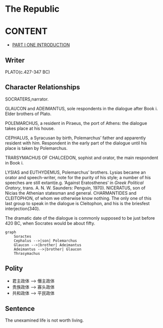 # The Republic

# CONTENT

- [PART I ONE INTRODUCTION](PART_ONE.md)

## Writer

PLATO(c.427-347 BC)

## Character Relationships

SOCRATERS,narrator.

GLAUCON and ADEIMANTUS, sole respondents in the dialogue after Book i. Elder brothers of Plato.

POLEMARCHUS, a resident in Piraeus, the port of Athens: the dialogue takes place at his house.

CEPHALUS, a Syracusan by birth, Polemarchus’ father and apparently resident with him. Respondent in the early part of the dialogue until his place is taken by Polemarchus.

TRARSYMACHUS OF CHALCEDON, sophist and orator, the main respondent in Book i.

LYSIAS and EUTHYDEMUS, Polemarchus’ brothers. Lysias became an orator and speech-writer, note for the purity of his style; a number of his speeches are still extant(e.g. ‘Against Eratosthenes’ in *Greek Political Oratory*, trans. A. N. W. Saunders: Penguin, 1970). NICERATUS, son of Nicias the Athenian statesman and general. CHARMANTIDES and CLEITOPHON, of whom we otherwise know nothing. The only one of this last group to speak in the dialogue is Cleitophon, and his is the briesfest interjection(340).

The dramatic date of the dialogue is commonly supposed to be just before 420 BC, when Socrates would be about fifty.

```mermaid
graph
    Soractes
    Cephalus -->|son| Polemarchus
    Glaucon -->|brother| Adeimantus
    Adeimantus -->|brother| Glaucon
    Thrasymachus
```

## Polity

- 君主政体 –> 僭主政体
- 贵族政体 –> 寡头政体
- 共和政体 –> 平民政体

## Sentence

The unexamined life is not worth living.
